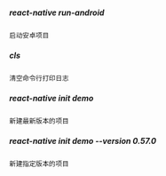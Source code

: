 ##### react-native run-android
    启动安卓项目
    
##### cls 
    清空命令行打印日志
    
##### react-native init demo
    新建最新版本的项目
    
##### react-native init demo --version 0.57.0
    新建指定版本的项目